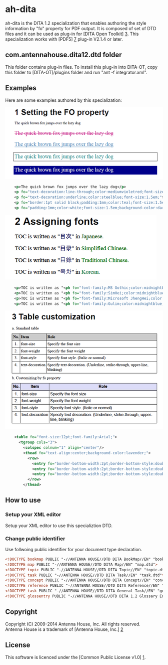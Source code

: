 # ah-dita #
ah-dita is the DITA 1.2 specialization that enables authoring the style information by "fo" property for PDF output. 
It is composed of set of DTD files and it can be used as plug-in for [DITA Open Toolkit] [3].
This specialization works with [PDF5] [7] plug-in V2.1.4 or later.

## com.antennahouse.dita12.dtd folder ##

This folder contains plug-in files. To install this plug-in into DITA-OT, 
copy this folder to [DITA-OT]/plugins folder and run "ant -f integrator.xml".

## Examples ##

Here are some examples authored by this specialization:

![Set FO property](images/set_fo_property.png)

```xml
    <p>The quick brown fox jumps over the lazy dog</p>
    <p fo="text-decoration:line-through;color:mediumvioletred;font-size:1.5em;">The quick brown fox jumps over the lazy dog</p>
    <p fo="text-decoration:underline;color:steelblue;font-size:1.5em;">The quick brown fox jumps over the lazy dog</p>
    <p fo="border:1pt solid black;padding:1mm;color:teal;font-size:1.5em;">The quick brown fox jumps over the lazy dog</p>
    <p fo="padding:1mm;color:white;font-size:1.5em;background-color:darkblue;">The quick brown fox jumps over the lazy dog</p>
```

![Assigning fonts](images/assigning_fonts.png)

```xml
    <p>TOC is written as "<ph fo="font-family:MS Gothic;color:midnightblue;">目次</ph>" in <ph fo="color:darkgreen;">Japanese.</ph></p>
    <p>TOC is written as "<ph fo="font-family:SimHei;color:midnightblue;">目录</ph>" in <ph fo="color:green;">Simplified Chinese.</ph></p>
    <p>TOC is written as "<ph fo="font-family:Microsoft JhengHei;color:midnightblue;">目錄</ph>" in <ph fo="color:forestgreen;">Traditional Chinese.</ph></p>
    <p>TOC is written as "<ph fo="font-family:Gulim;color:midnightblue;">목차</ph>" in <ph fo="color:seagreen;">Korean.</ph></p>
```

![Table customization](images/table_customization.png)

```xml
    <table fo="font-size:12pt;font-family:Arial;">
      <tgroup cols="3">
        <colspec colnum="1" align="center"/>
        <thead fo="text-align:center;background-color:lavender;">
          <row>
            <entry fo="border-bottom-width:2pt;border-bottom-style:double;">No.</entry>
            <entry fo="border-bottom-width:2pt;border-bottom-style:double;">Item</entry>
            <entry fo="border-bottom-width:2pt;border-bottom-style:double;">Role</entry>
          </row>
        </thead>
```

## How to use ##

### Setup your XML editor ###

Setup your XML editor to use this specializtion DTD.

### Change public identifier ###

Use follwoing public identifier for your document type declaration.

```xml
<!DOCTYPE bookmap PUBLIC "-//ANTENNA HOUSE//DTD DITA BookMap//EN" "bookmap.dtd">
<!DOCTYPE map PUBLIC "-//ANTENNA HOUSE//DTD DITA Map//EN" "map.dtd">
<!DOCTYPE topic PUBLIC "-//ANTENNA HOUSE//DTD DITA Topic//EN" "topic.dtd">
<!DOCTYPE task PUBLIC "-//ANTENNA HOUSE//DTD DITA Task//EN" "task.dtd">
<!DOCTYPE concept PUBLIC "-//ANTENNA HOUSE//DTD DITA Concept//EN" "concept.dtd">
<!DOCTYPE reference PUBLIC "-//ANTENNA HOUSE//DTD DITA Reference//EN" "reference.dtd">
<!DOCTYPE task PUBLIC "-//ANTENNA HOUSE//DTD DITA General Task//EN" "generalTask.dtd">
<!DOCTYPE glossentry PUBLIC "-//ANTENNA HOUSE//DTD DITA 1.2 Glossary Entry//EN" "glossentry.dtd">
```

## Copyright ##

Copyright (C) 2009-2014 Antenna House, Inc. All rights reserved.  
Antenna House is a trademark of [Antenna House, Inc.] [2]

## License ##

This software is licenced under the [Common Public License v1.0] [1].

[1]: http://opensource.org/licenses/cpl1.0.php "Common Public License v1.0"
[2]: http://www.antennahouse.com/ "Antenna House, Inc."
[3]: http://sourceforge.net/projects/dita-ot/ "DITA Open Toolkit"
[4]: http://antennahouse.com/product.htm "Antenna House Formatter"
[5]: https://www.oasis-open.org/committees/tc_home.php?wg_abbrev=dita "OASIS Darwin Information Typing Architecture (DITA)"
[6]: http://www.w3.org/TR/xsl/ "XSL Formatting Object"
[7]: https://github.com/AntennaHouse/pdf5 "DITA Open Toolkit PDF5 plug-in"